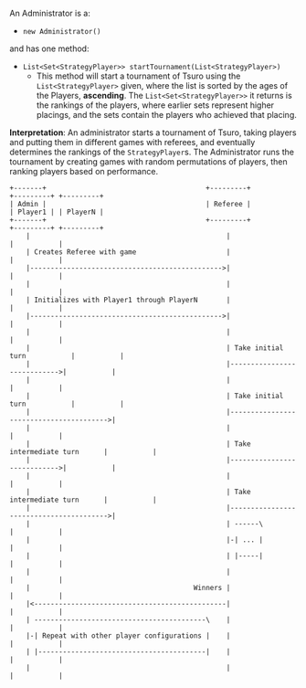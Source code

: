 
An Administrator is a:
  - `new Administrator()`

  and has one method:

  - `List<Set<StrategyPlayer>> startTournament(List<StrategyPlayer>)`
    - This method will start a tournament of Tsuro using the `List<StrategyPlayer>` given, where the list is sorted by the ages of the Players, **ascending**. The `List<Set<StrategyPlayer>>` it returns is the rankings of the players, where earlier sets represent higher placings, and the sets contain the players who achieved that placing.

**Interpretation**: An administrator starts a tournament of Tsuro, taking players and putting them in different games with referees, and eventually determines the rankings of the `StrategyPlayer`s. The Administrator runs the tournament by creating games with random permutations of players, then ranking players based on performance.

```
+-------+                                       +---------+                   +---------+ +---------+
| Admin |                                       | Referee |                   | Player1 | | PlayerN |
+-------+                                       +---------+                   +---------+ +---------+
    |                                                |                             |           |
    | Creates Referee with game                      |                             |           |
    |----------------------------------------------->|                             |           |
    |                                                |                             |           |
    | Initializes with Player1 through PlayerN       |                             |           |
    |----------------------------------------------->|                             |           |
    |                                                |                             |           |
    |                                                | Take initial turn           |           |
    |                                                |---------------------------->|           |
    |                                                |                             |           |
    |                                                | Take initial turn           |           |
    |                                                |---------------------------------------->|
    |                                                |                             |           |
    |                                                | Take intermediate turn      |           |
    |                                                |---------------------------->|           |
    |                                                |                             |           |
    |                                                | Take intermediate turn      |           |
    |                                                |---------------------------------------->|
    |                                                | ------\                     |           |
    |                                                |-| ... |                     |           |
    |                                                | |-----|                     |           |
    |                                                |                             |           |
    |                                        Winners |                             |           |
    |<-----------------------------------------------|                             |           |
    | ------------------------------------------\    |                             |           |
    |-| Repeat with other player configurations |    |                             |           |
    | |-----------------------------------------|    |                             |           |
    |                                                |                             |           |
    
```

<!---
object Admin Referee Player1 PlayerN
Admin->Referee: Creates Referee with game 
Admin->Referee: Initializes with Player1 through PlayerN
Referee->Player1: Take initial turn
Referee->PlayerN: Take initial turn
Referee->Player1: Take intermediate turn
Referee->PlayerN: Take intermediate turn
note right of Referee: ...
Referee->Admin: Winners

note right of Admin: Repeat with other player configurations --->